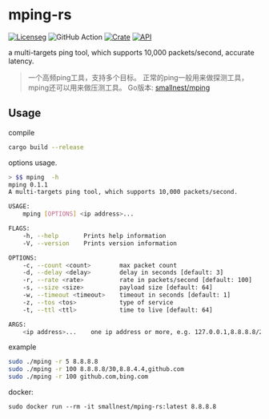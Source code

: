 # mping-rs
[![License](https://img.shields.io/:license-apache%202-blue.svg)](https://opensource.org/licenses/Apache-2.0)g ![GitHub Action](https://github.com/smallnest/mping-rs/actions/workflows/quickstart.yml/badge.svg) [![Crate](https://img.shields.io/crates/v/mping-rs.svg)](https://crates.io/crates/mping)
[![API](https://docs.rs/mping/badge.svg)](https://docs.rs/mping-rs)

a multi-targets ping tool, which supports 10,000 packets/second, accurate latency.

> 一个高频ping工具，支持多个目标。
> 正常的ping一般用来做探测工具，mping还可以用来做压测工具。
> Go版本: [smallnest/mping](https://github.com/smallnest/mping)

## Usage

compile

```sh
cargo build --release
```

options usage.

```sh
> $$ mping  -h
mping 0.1.1
A multi-targets ping tool, which supports 10,000 packets/second.

USAGE:
    mping [OPTIONS] <ip address>...

FLAGS:
    -h, --help       Prints help information
    -V, --version    Prints version information

OPTIONS:
    -c, --count <count>        max packet count
    -d, --delay <delay>        delay in seconds [default: 3]
    -r, --rate <rate>          rate in packets/second [default: 100]
    -s, --size <size>          payload size [default: 64]
    -w, --timeout <timeout>    timeout in seconds [default: 1]
    -z, --tos <tos>            type of service
    -t, --ttl <ttl>            time to live [default: 64]

ARGS:
    <ip address>...    one ip address or more, e.g. 127.0.0.1,8.8.8.8/24,bing.com
```

example

```sh
sudo ./mping -r 5 8.8.8.8
sudo ./mping -r 100 8.8.8.8/30,8.8.4.4,github.com
sudo ./mping -r 100 github.com,bing.com
```

docker:
```
sudo docker run --rm -it smallnest/mping-rs:latest 8.8.8.8
```